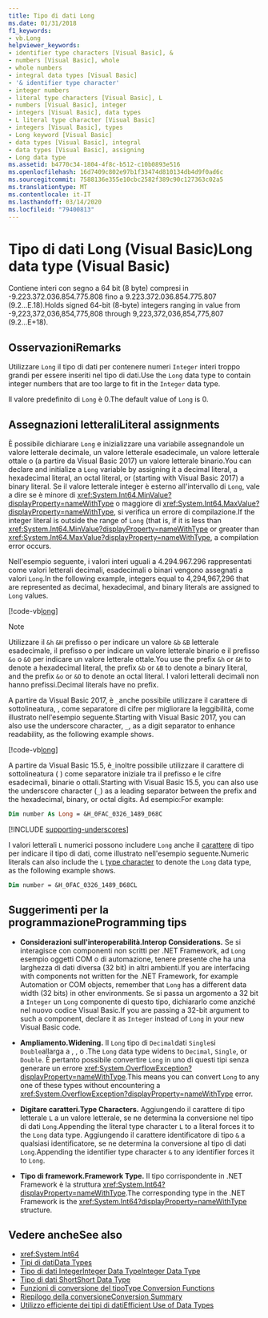 ```yaml
---
title: Tipo di dati Long
ms.date: 01/31/2018
f1_keywords:
- vb.Long
helpviewer_keywords:
- identifier type characters [Visual Basic], &
- numbers [Visual Basic], whole
- whole numbers
- integral data types [Visual Basic]
- '& identifier type character'
- integer numbers
- literal type characters [Visual Basic], L
- numbers [Visual Basic], integer
- integers [Visual Basic], data types
- L literal type character [Visual Basic]
- integers [Visual Basic], types
- Long keyword [Visual Basic]
- data types [Visual Basic], integral
- data types [Visual Basic], assigning
- Long data type
ms.assetid: b4770c34-1804-4f8c-b512-c10b0893e516
ms.openlocfilehash: 16d7409c802e97b1f33474d810134db4d9f0ad6c
ms.sourcegitcommit: 7588136e355e10cbc2582f389c90c127363c02a5
ms.translationtype: MT
ms.contentlocale: it-IT
ms.lasthandoff: 03/14/2020
ms.locfileid: "79400813"
---
```

# <a name="long-data-type-visual-basic"></a><span data-ttu-id="5901a-102">Tipo di dati Long (Visual Basic)</span><span class="sxs-lookup"><span data-stu-id="5901a-102">Long data type (Visual Basic)</span></span>

<span data-ttu-id="5901a-103">Contiene interi con segno a 64 bit (8 byte) compresi in -9.223.372.036.854.775.808 fino a 9.223.372.036.854.775.807 (9.2...E.18).</span><span class="sxs-lookup"><span data-stu-id="5901a-103">Holds signed 64-bit (8-byte) integers ranging in value from -9,223,372,036,854,775,808 through 9,223,372,036,854,775,807 (9.2...E+18).</span></span>

## <a name="remarks"></a><span data-ttu-id="5901a-104">Osservazioni</span><span class="sxs-lookup"><span data-stu-id="5901a-104">Remarks</span></span>

<span data-ttu-id="5901a-105">Utilizzare `Long` il tipo di dati per contenere numeri `Integer` interi troppo grandi per essere inseriti nel tipo di dati.</span><span class="sxs-lookup"><span data-stu-id="5901a-105">Use the `Long` data type to contain integer numbers that are too large to fit in the `Integer` data type.</span></span>

<span data-ttu-id="5901a-106">Il valore predefinito di `Long` è 0.</span><span class="sxs-lookup"><span data-stu-id="5901a-106">The default value of `Long` is 0.</span></span>

## <a name="literal-assignments"></a><span data-ttu-id="5901a-107">Assegnazioni letterali</span><span class="sxs-lookup"><span data-stu-id="5901a-107">Literal assignments</span></span>

<span data-ttu-id="5901a-108">È possibile dichiarare `Long` e inizializzare una variabile assegnandole un valore letterale decimale, un valore letterale esadecimale, un valore letterale ottale o (a partire da Visual Basic 2017) un valore letterale binario.</span><span class="sxs-lookup"><span data-stu-id="5901a-108">You can declare and initialize a `Long` variable by assigning it a decimal literal, a hexadecimal literal, an octal literal, or (starting with Visual Basic 2017) a binary literal.</span></span> <span data-ttu-id="5901a-109">Se il valore letterale integer è esterno all'intervallo di `Long`, vale a dire se è minore di <xref:System.Int64.MinValue?displayProperty=nameWithType> o maggiore di <xref:System.Int64.MaxValue?displayProperty=nameWithType>, si verifica un errore di compilazione.</span><span class="sxs-lookup"><span data-stu-id="5901a-109">If the integer literal is outside the range of `Long` (that is, if it is less than <xref:System.Int64.MinValue?displayProperty=nameWithType> or greater than <xref:System.Int64.MaxValue?displayProperty=nameWithType>, a compilation error occurs.</span></span>

<span data-ttu-id="5901a-110">Nell'esempio seguente, i valori interi uguali a 4.294.967.296 rappresentati come valori letterali decimali, esadecimali o binari vengono assegnati a valori `Long`.</span><span class="sxs-lookup"><span data-stu-id="5901a-110">In the following example, integers equal to 4,294,967,296 that are represented as decimal, hexadecimal, and binary literals are assigned to `Long` values.</span></span>

[!code-vb[long](../../../../samples/snippets/visualbasic/language-reference/data-types/numeric-literals.vb#Long)]

> [!NOTE]
> <span data-ttu-id="5901a-111">Utilizzare il `&h` `&H` prefisso o per indicare un valore `&b` `&B` letterale esadecimale, il prefisso o per indicare un valore letterale binario e il prefisso `&o` o `&O` per indicare un valore letterale ottale.</span><span class="sxs-lookup"><span data-stu-id="5901a-111">You use the prefix `&h` or `&H` to denote a hexadecimal literal, the prefix `&b` or `&B` to denote a binary literal, and the prefix `&o` or `&O` to denote an octal literal.</span></span> <span data-ttu-id="5901a-112">I valori letterali decimali non hanno prefissi.</span><span class="sxs-lookup"><span data-stu-id="5901a-112">Decimal literals have no prefix.</span></span>

<span data-ttu-id="5901a-113">A partire da Visual Basic 2017, è `_`anche possibile utilizzare il carattere di sottolineatura, , come separatore di cifre per migliorare la leggibilità, come illustrato nell'esempio seguente.</span><span class="sxs-lookup"><span data-stu-id="5901a-113">Starting with Visual Basic 2017, you can also use the underscore character, `_`, as a digit separator to enhance readability, as the following example shows.</span></span>

[!code-vb[long](../../../../samples/snippets/visualbasic/language-reference/data-types/numeric-literals.vb#LongS)]

<span data-ttu-id="5901a-114">A partire da Visual Basic 15.5, è`_`inoltre possibile utilizzare il carattere di sottolineatura ( ) come separatore iniziale tra il prefisso e le cifre esadecimali, binarie o ottali.</span><span class="sxs-lookup"><span data-stu-id="5901a-114">Starting with Visual Basic 15.5, you can also use the underscore character (`_`) as a leading separator between the prefix and the hexadecimal, binary, or octal digits.</span></span> <span data-ttu-id="5901a-115">Ad esempio:</span><span class="sxs-lookup"><span data-stu-id="5901a-115">For example:</span></span>

```vb
Dim number As Long = &H_0FAC_0326_1489_D68C
```

[!INCLUDE [supporting-underscores](../../../../includes/vb-separator-langversion.md)]

<span data-ttu-id="5901a-116">I valori letterali `L` numerici possono includere `Long` anche il [carattere](../../programming-guide/language-features/data-types/type-characters.md) di tipo per indicare il tipo di dati, come illustrato nell'esempio seguente.</span><span class="sxs-lookup"><span data-stu-id="5901a-116">Numeric literals can also include the `L` [type character](../../programming-guide/language-features/data-types/type-characters.md) to denote the `Long` data type, as the following example shows.</span></span>

```vb
Dim number = &H_0FAC_0326_1489_D68CL
```

## <a name="programming-tips"></a><span data-ttu-id="5901a-117">Suggerimenti per la programmazione</span><span class="sxs-lookup"><span data-stu-id="5901a-117">Programming tips</span></span>

- <span data-ttu-id="5901a-118">**Considerazioni sull'interoperabilità.**</span><span class="sxs-lookup"><span data-stu-id="5901a-118">**Interop Considerations.**</span></span> <span data-ttu-id="5901a-119">Se si interagisce con componenti non scritti per .NET Framework, ad `Long` esempio oggetti COM o di automazione, tenere presente che ha una larghezza di dati diversa (32 bit) in altri ambienti.</span><span class="sxs-lookup"><span data-stu-id="5901a-119">If you are interfacing with components not written for the .NET Framework, for example Automation or COM objects, remember that `Long` has a different data width (32 bits) in other environments.</span></span> <span data-ttu-id="5901a-120">Se si passa un argomento a 32 bit a `Integer` un `Long` componente di questo tipo, dichiararlo come anziché nel nuovo codice Visual Basic.</span><span class="sxs-lookup"><span data-stu-id="5901a-120">If you are passing a 32-bit argument to such a component, declare it as `Integer` instead of `Long` in your new Visual Basic code.</span></span>

- <span data-ttu-id="5901a-121">**Ampliamento.**</span><span class="sxs-lookup"><span data-stu-id="5901a-121">**Widening.**</span></span> <span data-ttu-id="5901a-122">Il `Long` tipo di `Decimal`dati `Single`si `Double`allarga a , , o .</span><span class="sxs-lookup"><span data-stu-id="5901a-122">The `Long` data type widens to `Decimal`, `Single`, or `Double`.</span></span> <span data-ttu-id="5901a-123">È pertanto possibile convertire `Long` in uno di questi tipi senza generare un errore <xref:System.OverflowException?displayProperty=nameWithType>.</span><span class="sxs-lookup"><span data-stu-id="5901a-123">This means you can convert `Long` to any one of these types without encountering a <xref:System.OverflowException?displayProperty=nameWithType> error.</span></span>

- <span data-ttu-id="5901a-124">**Digitare caratteri.**</span><span class="sxs-lookup"><span data-stu-id="5901a-124">**Type Characters.**</span></span> <span data-ttu-id="5901a-125">Aggiungendo il carattere di tipo letterale `L` a un valore letterale, se ne determina la conversione nel tipo di dati `Long`.</span><span class="sxs-lookup"><span data-stu-id="5901a-125">Appending the literal type character `L` to a literal forces it to the `Long` data type.</span></span> <span data-ttu-id="5901a-126">Aggiungendo il carattere identificatore di tipo `&` a qualsiasi identificatore, se ne determina la conversione al tipo di dati `Long`.</span><span class="sxs-lookup"><span data-stu-id="5901a-126">Appending the identifier type character `&` to any identifier forces it to `Long`.</span></span>

- <span data-ttu-id="5901a-127">**Tipo di framework.**</span><span class="sxs-lookup"><span data-stu-id="5901a-127">**Framework Type.**</span></span> <span data-ttu-id="5901a-128">Il tipo corrispondente in .NET Framework è la struttura <xref:System.Int64?displayProperty=nameWithType>.</span><span class="sxs-lookup"><span data-stu-id="5901a-128">The corresponding type in the .NET Framework is the <xref:System.Int64?displayProperty=nameWithType> structure.</span></span>

## <a name="see-also"></a><span data-ttu-id="5901a-129">Vedere anche</span><span class="sxs-lookup"><span data-stu-id="5901a-129">See also</span></span>

- <xref:System.Int64>
- [<span data-ttu-id="5901a-130">Tipi di dati</span><span class="sxs-lookup"><span data-stu-id="5901a-130">Data Types</span></span>](../../../visual-basic/language-reference/data-types/index.md)
- [<span data-ttu-id="5901a-131">Tipo di dati IntegerInteger Data Type</span><span class="sxs-lookup"><span data-stu-id="5901a-131">Integer Data Type</span></span>](../../../visual-basic/language-reference/data-types/integer-data-type.md)
- [<span data-ttu-id="5901a-132">Tipo di dati Short</span><span class="sxs-lookup"><span data-stu-id="5901a-132">Short Data Type</span></span>](../../../visual-basic/language-reference/data-types/short-data-type.md)
- [<span data-ttu-id="5901a-133">Funzioni di conversione del tipo</span><span class="sxs-lookup"><span data-stu-id="5901a-133">Type Conversion Functions</span></span>](../../../visual-basic/language-reference/functions/type-conversion-functions.md)
- [<span data-ttu-id="5901a-134">Riepilogo della conversione</span><span class="sxs-lookup"><span data-stu-id="5901a-134">Conversion Summary</span></span>](../../../visual-basic/language-reference/keywords/conversion-summary.md)
- [<span data-ttu-id="5901a-135">Utilizzo efficiente dei tipi di dati</span><span class="sxs-lookup"><span data-stu-id="5901a-135">Efficient Use of Data Types</span></span>](../../../visual-basic/programming-guide/language-features/data-types/efficient-use-of-data-types.md)
